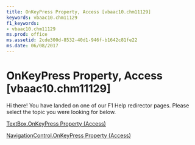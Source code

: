 ```yaml
---
title: OnKeyPress Property, Access [vbaac10.chm11129]
keywords: vbaac10.chm11129
f1_keywords:
- vbaac10.chm11129
ms.prod: office
ms.assetid: 2cde300d-8532-40d1-946f-b1642c81fe22
ms.date: 06/08/2017
---
```



# OnKeyPress Property, Access [vbaac10.chm11129]

Hi there! You have landed on one of our F1 Help redirector pages. Please select the topic you were looking for below.

[TextBox.OnKeyPress Property (Access)](http://msdn.microsoft.com/library/458d2e2d-3003-79e4-a911-058928c25cef%28Office.15%29.aspx)

[NavigationControl.OnKeyPress Property (Access)](http://msdn.microsoft.com/library/5efcc70d-6609-d4b3-509c-063af66195c4%28Office.15%29.aspx)


